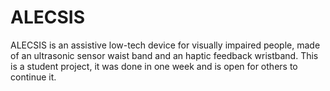 # ALECSIS
ALECSIS is an assistive low-tech device for visually impaired people, made of an ultrasonic sensor waist band and an haptic feedback wristband. This is a student project, it was done in one week and is open for others to continue it.
